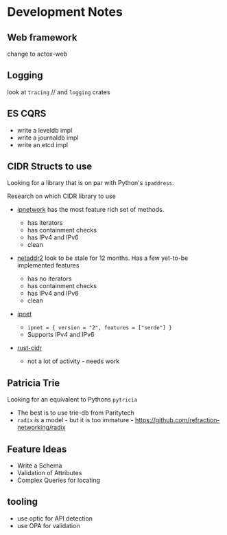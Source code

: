 # Development Notes


## Web framework

change to actox-web 

## Logging

look at `tracing` // and `logging` crates

## ES CQRS
- write a leveldb impl
- write a journaldb impl
- write an etcd impl

## CIDR Structs to use

Looking for a library that is on par with Python's `ipaddress`. 

Research on which CIDR library to use
- [ipnetwork](https://github.com/achanda/ipnetwork/) has the most feature rich set of methods.
  - has iterators
  - has containment checks
  - has IPv4 and IPv6
  - clean
- [netaddr2](https://github.com/rye/rust-netaddr2) look to be stale for 12 months. Has a few yet-to-be implemented features
  - has no iterators
  - has containment checks
  - has IPv4 and IPv6
  - clean
- [ipnet]()
  - `ipnet = { version = "2", features = ["serde"] }`
  - Supports IPv4 and IPv6

- [rust-cidr](https://github.com/stbuehler/rust-cidr)
   - not a lot of activity - needs work

## Patricia Trie

Looking for an equivalent to Pythons `pytricia`
- The best is to use trie-db from Paritytech
- `radix` is a model - but it is too immature  - https://github.com/refraction-networking/radix

## Feature Ideas
- Write a Schema
- Validation of Attributes
- Complex Queries for locating


## tooling

- use optic for API detection
- use OPA for validation

